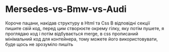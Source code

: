 # Mersedes-vs-Bmw-vs-Audi

Короче пацани, накідав структуру в Html та Css В відповідні секції пишите свій код, перед цим створюєте окрему гілку, яку потім пушете, я проглядаю код і потім відбувається merge, в css прописаний мінімальний код для контейнера, тому можете його використовувати, буде щось не зрозуміло пишіть

